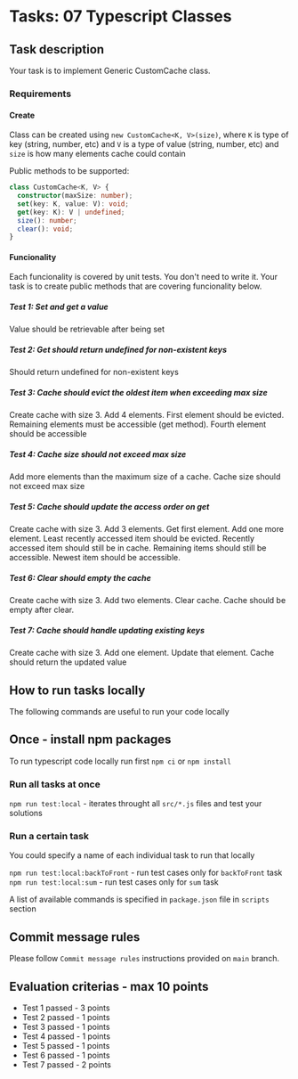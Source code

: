 # Tasks: 07 Typescript Classes

## Task description

Your task is to implement Generic CustomCache class.

### Requirements

#### Create

Class can be created using `new CustomCache<K, V>(size)`, where `K` is type of key (string, number, etc) and `V` is a type of value (string, number, etc) and `size` is how many elements cache could contain

Public methods to be supported:

```ts
class CustomCache<K, V> {
  constructor(maxSize: number);
  set(key: K, value: V): void;
  get(key: K): V | undefined;
  size(): number;
  clear(): void;
}
```

#### Funcionality

Each funcionality is covered by unit tests. You don't need to write it. Your task is to create public methods that are covering funcionality below.

##### Test 1: Set and get a value

Value should be retrievable after being set

##### Test 2: Get should return undefined for non-existent keys

Should return undefined for non-existent keys

##### Test 3: Cache should evict the oldest item when exceeding max size

Create cache with size 3. Add 4 elements. First element should be evicted. Remaining elements must be accessible (get method). Fourth element should be accessible

##### Test 4: Cache size should not exceed max size

Add more elements than the maximum size of a cache. Cache size should not exceed max size

##### Test 5: Cache should update the access order on get

Create cache with size 3. Add 3 elements. Get first element. Add one more element. Least recently accessed item should be evicted. Recently accessed item should still be in cache. Remaining items should still be accessible. Newest item should be accessible.

##### Test 6: Clear should empty the cache

Create cache with size 3. Add two elements. Clear cache. Cache should be empty after clear.

##### Test 7: Cache should handle updating existing keys

Create cache with size 3. Add one element. Update that element. Cache should return the updated value

## How to run tasks locally

The following commands are useful to run your code locally

## Once - install npm packages

To run typescript code locally run first `npm ci` or `npm install`

### Run all tasks at once

`npm run test:local` - iterates throught all `src/*.js` files and test your solutions

### Run a certain task

You could specify a name of each individual task to run that locally

`npm run test:local:backToFront` - run test cases only for `backToFront` task
`npm run test:local:sum` - run test cases only for `sum` task

A list of available commands is specified in `package.json` file in `scripts` section

## Commit message rules

Please follow `Commit message rules` instructions provided on `main` branch.

## Evaluation criterias - max 10 points

- Test 1 passed - 3 points
- Test 2 passed - 1 points
- Test 3 passed - 1 points
- Test 4 passed - 1 points
- Test 5 passed - 1 points
- Test 6 passed - 1 points
- Test 7 passed - 2 points

